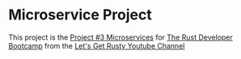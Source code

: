 # Microservice Project

This project is the [Project #3 Microservices](https://github.com/letsgetrusty/bootcamp/tree/master/4.%20Projects/3.%20Microservices) for [The Rust Developer Bootcamp](https://github.com/letsgetrusty/bootcamp/tree/master) from the [Let's Get Rusty Youtube Channel](https://www.youtube.com/c/LetsGetRusty)
